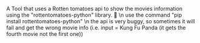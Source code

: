 A Tool that uses a Rotten tomatoes api to show the movies information using the "rottentomatoes-python" library. 🍅 \n
use the command "pip install rottentomatoes-python" \n
the api is very buggy, so sometimes it will fail and get the wrong movie info (i.e. input = Kung Fu Panda (it gets the fourth movie not the first one))
